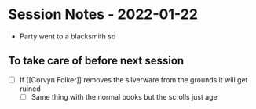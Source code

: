 # Session Notes - 2022-01-22
* Party went to a blacksmith so 

## To take care of before next session
* [ ] If [[Corvyn Folker]] removes the silverware from the grounds it will get ruined
  * [ ] Same thing with the normal books but the scrolls just age
